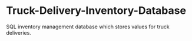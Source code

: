 # Truck-Delivery-Inventory-Database
SQL inventory management database which stores values for truck deliveries.
